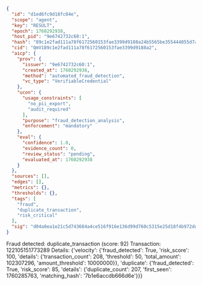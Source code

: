 ```json
{
  "id": "d1ed6fc9d18fc04e",
  "scope": "agent",
  "key": "RESULT",
  "epoch": 1760292938,
  "host_pid": "9e6742732c60:1",
  "hash": "89c1e2fad111a78f6172560153fae3399d9188a24b5565be355444055d7a907e",
  "cid": "QmV189c1e2fad111a78f6172560153fae3399d9188a2",
  "aicp": {
    "prov": {
      "issuer": "9e6742732c60:1",
      "created_at": 1760292938,
      "method": "automated_fraud_detection",
      "vc_type": "VerifiableCredential"
    },
    "ucon": {
      "usage_constraints": [
        "no_pii_export",
        "audit_required"
      ],
      "purpose": "fraud_detection_analysis",
      "enforcement": "mandatory"
    },
    "eval": {
      "confidence": 1.0,
      "evidence_count": 0,
      "review_status": "pending",
      "evaluated_at": 1760292938
    }
  },
  "sources": [],
  "edges": [],
  "metrics": {},
  "thresholds": {},
  "tags": [
    "fraud",
    "duplicate_transaction",
    "risk_critical"
  ],
  "sig": "d04a0ea1e21c5d743684a4ce516f916e136d99d760c5315e25d18f4b972dd01f"
}
```

Fraud detected: duplicate_transaction (score: 92)
Transaction: 122105151773289
Details: {'velocity': {'fraud_detected': True, 'risk_score': 100, 'details': {'transaction_count': 208, 'threshold': 50, 'total_amount': 102307296, 'amount_threshold': 10000000}}, 'duplicate': {'fraud_detected': True, 'risk_score': 85, 'details': {'duplicate_count': 207, 'first_seen': 1760285763, 'matching_hash': '7b1e6accdb666d6e'}}}